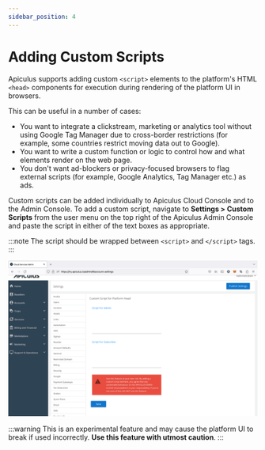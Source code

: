 ```yaml
---
sidebar_position: 4
---
```

# Adding Custom Scripts

Apiculus supports adding custom `<script>` elements to the platform's HTML `<head>` components for execution during rendering of the platform UI in browsers. 

This can be useful in a number of cases:

- You want to integrate a clickstream, marketing or analytics tool without using Google Tag Manager due to cross-border restrictions (for example, some countries restrict moving data out to Google).
- You want to write a custom function or logic to control how and what elements render on the web page.
- You don't want ad-blockers or privacy-focused browsers to flag external scripts (for example, Google Analytics, Tag Manager etc.) as ads.

Custom scripts can be added individually to Apiculus Cloud Console and to the Admin Console. To add a custom script, navigate to **Settings > Custom Scripts** from the user menu on the top right of the Apiculus Admin Console and paste the script in either of the text boxes as appropriate.

:::note
The script should be wrapped between `<script>` and `</script>` tags.
:::

![Adding Custom Scripts](img/AddingCustomScripts.png)

:::warning 
This is an experimental feature and may cause the platform UI to break if used incorrectly. **Use this feature with utmost caution**.
:::




